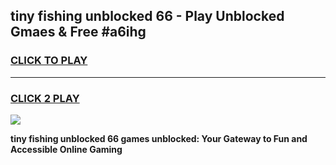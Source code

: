 
## tiny fishing unblocked 66 - Play Unblocked Gmaes & Free #a6ihg
<h3>
<a href="https://news.freeplayer.one?title=tiny_fishing_unblocked_66&ref=24F">CLICK TO PLAY</a></h3>
<hr>

<h3>
<a href="https://news.freeplayer.one?title=tiny_fishing_unblocked_66&ref=24F">CLICK 2 PLAY</a>
  
</h3>

<a href="https://news.freeplayer.one?title=tiny_fishing_unblocked_66&ref=24F/"><img src="https://clearcache.store/games.png"></a>


**tiny fishing unblocked 66 games unblocked: Your Gateway to Fun and Accessible Online Gaming**
